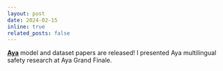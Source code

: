 ```yaml
---
layout: post
date: 2024-02-15
inline: true
related_posts: false
---
```


**[Aya](https://cohere.com/research/aya)** model and dataset papers are released! I presented Aya multilingual safety research at Aya Grand Finale. 